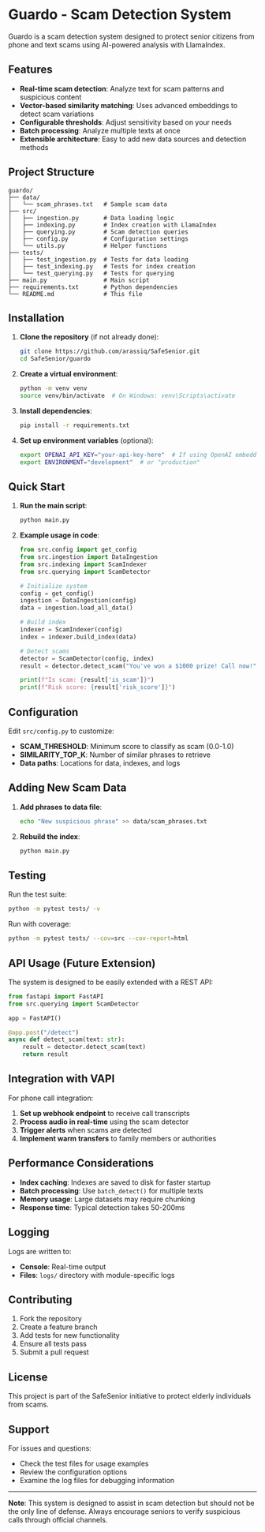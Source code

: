 # Guardo - Scam Detection System

Guardo is a scam detection system designed to protect senior citizens from phone and text scams using AI-powered analysis with LlamaIndex.

## Features

- **Real-time scam detection**: Analyze text for scam patterns and suspicious content
- **Vector-based similarity matching**: Uses advanced embeddings to detect scam variations
- **Configurable thresholds**: Adjust sensitivity based on your needs
- **Batch processing**: Analyze multiple texts at once
- **Extensible architecture**: Easy to add new data sources and detection methods

## Project Structure

```
guardo/
├── data/
│   └── scam_phrases.txt   # Sample scam data
├── src/
│   ├── ingestion.py       # Data loading logic
│   ├── indexing.py        # Index creation with LlamaIndex
│   ├── querying.py        # Scam detection queries
│   ├── config.py          # Configuration settings
│   └── utils.py           # Helper functions
├── tests/
│   ├── test_ingestion.py  # Tests for data loading
│   ├── test_indexing.py   # Tests for index creation
│   └── test_querying.py   # Tests for querying
├── main.py                # Main script
├── requirements.txt       # Python dependencies
└── README.md              # This file
```

## Installation

1. **Clone the repository** (if not already done):
   ```bash
   git clone https://github.com/arassiq/SafeSenior.git
   cd SafeSenior/guardo
   ```

2. **Create a virtual environment**:
   ```bash
   python -m venv venv
   source venv/bin/activate  # On Windows: venv\Scripts\activate
   ```

3. **Install dependencies**:
   ```bash
   pip install -r requirements.txt
   ```

4. **Set up environment variables** (optional):
   ```bash
   export OPENAI_API_KEY="your-api-key-here"  # If using OpenAI embeddings
   export ENVIRONMENT="development"  # or "production"
   ```

## Quick Start

1. **Run the main script**:
   ```bash
   python main.py
   ```

2. **Example usage in code**:
   ```python
   from src.config import get_config
   from src.ingestion import DataIngestion
   from src.indexing import ScamIndexer
   from src.querying import ScamDetector

   # Initialize system
   config = get_config()
   ingestion = DataIngestion(config)
   data = ingestion.load_all_data()

   # Build index
   indexer = ScamIndexer(config)
   index = indexer.build_index(data)

   # Detect scams
   detector = ScamDetector(config, index)
   result = detector.detect_scam("You've won a $1000 prize! Call now!")
   
   print(f"Is scam: {result['is_scam']}")
   print(f"Risk score: {result['risk_score']}")
   ```

## Configuration

Edit `src/config.py` to customize:

- **SCAM_THRESHOLD**: Minimum score to classify as scam (0.0-1.0)
- **SIMILARITY_TOP_K**: Number of similar phrases to retrieve
- **Data paths**: Locations for data, indexes, and logs

## Adding New Scam Data

1. **Add phrases to data file**:
   ```bash
   echo "New suspicious phrase" >> data/scam_phrases.txt
   ```

2. **Rebuild the index**:
   ```bash
   python main.py
   ```

## Testing

Run the test suite:
```bash
python -m pytest tests/ -v
```

Run with coverage:
```bash
python -m pytest tests/ --cov=src --cov-report=html
```

## API Usage (Future Extension)

The system is designed to be easily extended with a REST API:

```python
from fastapi import FastAPI
from src.querying import ScamDetector

app = FastAPI()

@app.post("/detect")
async def detect_scam(text: str):
    result = detector.detect_scam(text)
    return result
```

## Integration with VAPI

For phone call integration:

1. **Set up webhook endpoint** to receive call transcripts
2. **Process audio in real-time** using the scam detector
3. **Trigger alerts** when scams are detected
4. **Implement warm transfers** to family members or authorities

## Performance Considerations

- **Index caching**: Indexes are saved to disk for faster startup
- **Batch processing**: Use `batch_detect()` for multiple texts
- **Memory usage**: Large datasets may require chunking
- **Response time**: Typical detection takes 50-200ms

## Logging

Logs are written to:
- **Console**: Real-time output
- **Files**: `logs/` directory with module-specific logs

## Contributing

1. Fork the repository
2. Create a feature branch
3. Add tests for new functionality
4. Ensure all tests pass
5. Submit a pull request

## License

This project is part of the SafeSenior initiative to protect elderly individuals from scams.

## Support

For issues and questions:
- Check the test files for usage examples
- Review the configuration options
- Examine the log files for debugging information

---

**Note**: This system is designed to assist in scam detection but should not be the only line of defense. Always encourage seniors to verify suspicious calls through official channels.
